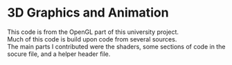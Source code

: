 # 3D Graphics and Animation
This code is from the OpenGL part of this university project.  
Much of this code is build upon code from several sources.  
The main parts I contributed were the shaders, some sections of code in the socure file, and a helper header file.
